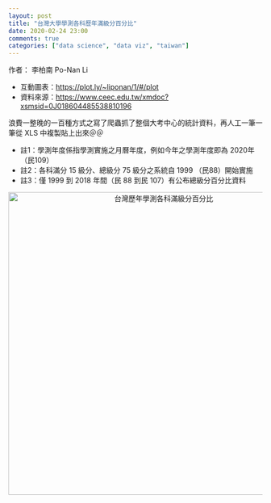 ```yaml
---
layout: post
title: "台灣大學學測各科歷年滿級分百分比"
date: 2020-02-24 23:00
comments: true
categories: ["data science", "data viz", "taiwan"]
---
```


作者： 李柏南 Po-Nan Li

- 互動圖表：https://plot.ly/~liponan/1/#/plot
- 資料來源：https://www.ceec.edu.tw/xmdoc?xsmsid=0J018604485538810196


浪費一整晚的一百種方式之寫了爬蟲抓了整個大考中心的統計資料，再人工一筆一筆從 XLS 中複製貼上出來＠＠

- 註1：學測年度係指學測實施之月曆年度，例如今年之學測年度即為 2020年（民109）
- 註2：各科滿分 15 級分、總級分 75 級分之系統自 1999 （民88）開始實施
- 註3：僅 1999 到 2018 年間（民 88 到民 107）有公布總級分百分比資料

<div>
    <a href="https://plot.ly/~liponan/1/?share_key=0NTJPxArPjqXXmAl3OAvRQ" target="_blank" title="台灣歷年學測各科滿級分百分比" style="display: block; text-align: center;"><img src="https://plot.ly/~liponan/1.png?share_key=0NTJPxArPjqXXmAl3OAvRQ" alt="台灣歷年學測各科滿級分百分比" style="max-width: 100%;width: 600px;"  width="600" onerror="this.onerror=null;this.src='https://plot.ly/404.png';" /></a>
    <script data-plotly="liponan:1" sharekey-plotly="0NTJPxArPjqXXmAl3OAvRQ" src="https://plot.ly/embed.js" async></script>
</div>
